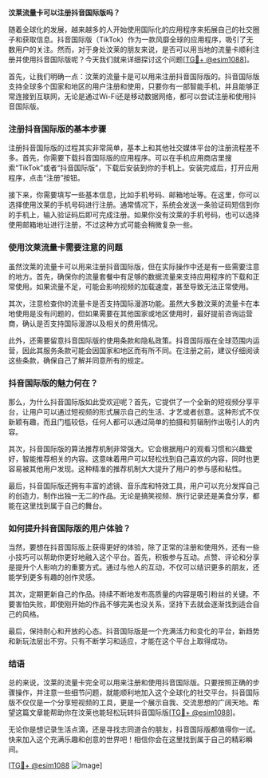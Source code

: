 **汶莱流量卡可以注册抖音国际版吗？**

随着全球化的发展，越来越多的人开始使用国际化的应用程序来拓展自己的社交圈子和获取信息。抖音国际版（TikTok）作为一款风靡全球的应用程序，吸引了无数用户的关注。然而，对于身处汶莱的朋友来说，是否可以用当地的流量卡顺利注册并使用抖音国际版呢？今天我们就来详细探讨这个问题[[TG💪+ @esim1088](https://t.me/s/esim1088)]。

首先，让我们明确一点：汶莱的流量卡是可以用来注册抖音国际版的。抖音国际版支持全球多个国家和地区的用户注册和使用，只要你有一部智能手机，并且能够正常连接到互联网，无论是通过Wi-Fi还是移动数据网络，都可以尝试注册和使用抖音国际版。

### 注册抖音国际版的基本步骤

注册抖音国际版的过程其实非常简单，基本上和其他社交媒体平台的注册流程差不多。首先，你需要下载抖音国际版的应用程序。可以在手机应用商店里搜索“TikTok”或者“抖音国际版”，下载后安装到你的手机上。安装完成后，打开应用程序，点击“注册”按钮。

接下来，你需要填写一些基本信息，比如手机号码、邮箱地址等。在这里，你可以选择使用汶莱的手机号码进行注册。通常情况下，系统会发送一条验证码短信到你的手机上，输入验证码后即可完成注册。如果你没有汶莱的手机号码，也可以选择使用邮箱地址进行注册，不过这种方式可能会稍微复杂一些。

### 使用汶莱流量卡需要注意的问题

虽然汶莱的流量卡可以用来注册抖音国际版，但在实际操作中还是有一些需要注意的地方。首先，确保你的流量套餐中有足够的数据流量来支持应用程序的下载和正常使用。如果流量不足，可能会影响视频的加载速度，甚至导致无法正常使用。

其次，注意检查你的流量卡是否支持国际漫游功能。虽然大多数汶莱的流量卡在本地使用是没有问题的，但如果需要在其他国家或地区使用时，最好提前咨询运营商，确认是否支持国际漫游以及相关的费用情况。

此外，还需要留意抖音国际版的使用条款和隐私政策。抖音国际版在全球范围内运营，因此其服务条款可能会因国家和地区而有所不同。在注册之前，建议仔细阅读这些条款，确保自己了解并同意所有的规定。

### 抖音国际版的魅力何在？

那么，为什么抖音国际版如此受欢迎呢？首先，它提供了一个全新的短视频分享平台，让用户可以通过短视频的形式展示自己的生活、才艺或者创意。这种形式不仅新颖有趣，而且门槛较低，任何人都可以通过简单的拍摄和剪辑制作出吸引人的内容。

其次，抖音国际版的算法推荐机制非常强大。它会根据用户的观看习惯和兴趣爱好，智能推荐相关的内容。这意味着用户可以轻松找到自己喜欢的内容，同时也更容易被其他用户发现。这种精准的推荐机制大大提升了用户的参与感和粘性。

最后，抖音国际版还拥有丰富的滤镜、音乐库和特效工具，用户可以充分发挥自己的创造力，制作出独一无二的作品。无论是搞笑视频、旅行记录还是美食分享，都能在这里找到属于自己的舞台。

### 如何提升抖音国际版的用户体验？

当然，要想在抖音国际版上获得更好的体验，除了正常的注册和使用外，还有一些小技巧可以帮助你更好地融入这个平台。首先，积极参与互动。点赞、评论和分享是提升个人影响力的重要方式。通过与他人的互动，不仅可以结识更多的朋友，还能学到更多有趣的创作灵感。

其次，定期更新自己的作品。持续不断地发布高质量的内容是吸引粉丝的关键。不要害怕失败，即使刚开始的作品不够完美也没关系，坚持下去就会逐渐找到适合自己的风格。

最后，保持耐心和开放的心态。抖音国际版是一个充满活力和变化的平台，新趋势和新玩法层出不穷。只有不断学习和适应，才能在这个平台上取得成功。

### 结语

总的来说，汶莱的流量卡完全可以用来注册和使用抖音国际版。只要按照正确的步骤操作，并注意一些细节问题，就能顺利地加入这个全球化的社交平台。抖音国际版不仅仅是一个分享短视频的工具，更是一个展示自我、交流思想的广阔天地。希望这篇文章能帮助你在汶莱也能轻松玩转抖音国际版[[TG💪+ @esim1088](https://t.me/s/esim1088)]。

无论你是想记录生活点滴，还是寻找志同道合的朋友，抖音国际版都值得你一试。快来加入这个充满乐趣和创意的世界吧！相信你会在这里找到属于自己的精彩瞬间。

[[TG💪+ @esim1088](https://t.me/s/esim1088) ![Image](https://i.postimg.cc/4NQfJmqS/Snipaste-2025-05-13-00-14-12.png)]